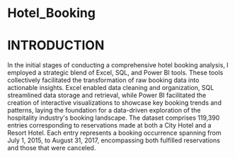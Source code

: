 # Hotel_Booking
# INTRODUCTION
In the initial stages of conducting a comprehensive hotel booking analysis, I employed a strategic blend of Excel, SQL, and Power BI tools. These tools collectively facilitated the transformation of raw booking data into actionable insights. Excel enabled data cleaning and organization, SQL streamlined data storage and retrieval, while Power BI facilitated the creation of interactive visualizations to showcase key booking trends and patterns, laying the foundation for a data-driven exploration of the hospitality industry's booking landscape.
The dataset comprises 119,390 entries corresponding to reservations made at both a City Hotel and a Resort Hotel. Each entry represents a booking occurrence spanning from July 1, 2015, to August 31, 2017, encompassing both fulfilled reservations and those that were canceled.
